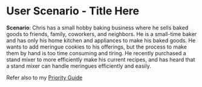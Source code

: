 # User Scenario - Title Here

**Scenario**: Chris has a small hobby baking business where he sells baked goods to friends, family, coworkers, and neighbors. He is a small-time baker and has only his home kitchen and appliances to make his baked goods. He wants to add meringue cookies to his offerings, but the process to make them by hand is too time consuming and tiring. He recently purchased a stand mixer to more efficiently make his current recipes, and has heard that a stand mixer can handle meringues efficiently and easily.

Refer also to my [Priority Guide](assets/docs/enter-pdf-filename-here.pdf)